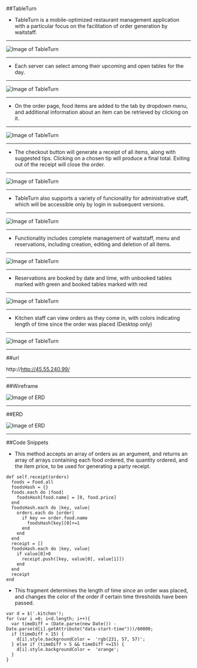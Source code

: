 ##TableTurn

- TableTurn is a mobile-optimized restaurant management application with a particular focus on the facilitation of order generation by waitstaff.

---

![Image of TableTurn](images/TableTurn_Main.png)

---

- Each server can select among their upcoming and open tables for the day.

---

![Image of TableTurn](images/TableTurn_Tables.png)

---
- On the order page, food items are added to the tab by dropdown menu, and additional information about an item can be retrieved by clicking on it.

---

![Image of TableTurn](images/TableTurn_Order.png)

---

- The checkout button will generate a receipt of all items, along with suggested tips. Clicking on a chosen tip will produce a final total. Exiting out of the receipt will close the order.

---

![Image of TableTurn](images/TableTurn_Receipt.png)

---

- TableTurn also supports a variety of funcionality for administrative staff, which will be accessible only by login in subsequent versions.

---

![Image of TableTurn](images/TableTurn_Admin.png)

---

- Functionality includes complete management of  waitstaff, menu and reservations, including creation, editing and deletion of all items.

---

![Image of TableTurn](images/TableTurn_Menu.png)

---

- Reservations are booked by date and time, with unbooked tables marked with green and booked tables marked with red

---

![Image of TableTurn](images/TableTurn_Reservations.png)

---

- Kitchen staff can view orders as they come in, with colors indicating length of time since the order was placed (Desktop only)

---

![Image of TableTurn](images/TableTurn_Kitchen.png)

---


##url

http://http://45.55.240.99/

---

##Wireframe

![Image of ERD](images/TableTurn_Wireframe.png)

---

##ERD

![Image of ERD](images/TableTurn_ERD.JPG)

---

##Code Snippets

* This method accepts an array of orders as an argument, and returns an array of arrays containing each food ordered, the quantity ordered, and the item price, to be used for generating a party receipt.  

```
def self.receipt(orders)
  foods = Food.all
  foodsHash = {}
  foods.each do |food|
    foodsHash[food.name] = [0, food.price]
  end
  foodsHash.each do |key, value|
    orders.each do |order|
      if key == order.food.name
        foodsHash[key][0]+=1
      end
    end
  end
  receipt = []
  foodsHash.each do |key, value|
    if value[0]>0
      receipt.push([key, value[0], value[1]])
    end
  end
  receipt
end
```

* This fragment determines the length of time since an order was placed, and changes the color of the order if certain time thresholds have been passed. 

```
var d = $('.kitchen');
for (var i =0; i<d.length; i++){
  var timeDiff = (Date.parse(new Date()) - Date.parse(d[i].getAttribute("data-start-time")))/60000;
  if (timeDiff > 15) {
    d[i].style.backgroundColor =  'rgb(231, 57, 57)';
  } else if (timeDiff > 5 && timeDiff <=15) {
    d[i].style.backgroundColor =  'orange';
  }
}
```
